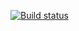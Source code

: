 [![Build status](https://ci.appveyor.com/api/projects/status/usr0cbwp9cg26her?svg=true)](https://ci.appveyor.com/project/SergeiAnatolich/gradle-2-3-patterns-task-2)